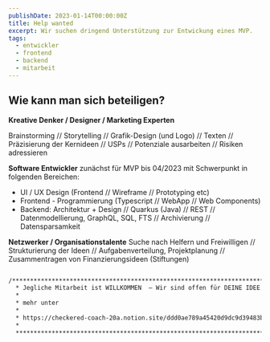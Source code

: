```yaml
---
publishDate: 2023-01-14T00:00:00Z
title: Help wanted
excerpt: Wir suchen dringend Unterstützung zur Entwickung eines MVP.  
tags:
  - entwickler
  - frontend
  - backend
  - mitarbeit
---
```


## Wie kann man sich beteiligen?

**Kreative Denker / Designer / Marketing Experten**

Brainstorming // Storytelling // Grafik-Design (und Logo) // Texten // Präzisierung der Kernideen // USPs // Potenziale ausarbeiten //  Risiken adressieren

**Software Entwickler**
zunächst für MVP bis 04/2023 mit Schwerpunkt in folgenden Bereichen:

* UI / UX Design (Frontend // Wireframe // Prototyping etc)
*  Frontend - Programmierung (Typescript // WebApp // Web Components)
*  Backend: Architektur + Design // Quarkus  (Java) // REST // Datenmodellierung, GraphQL,  SQL, FTS // Archivierung // Datensparsamkeit

**Netzwerker / Organisationstalente**
Suche nach Helfern und Freiwilligen // Strukturierung der Ideen // Aufgabenverteilung, Projektplanung // Zusammentragen von Finanzierungsideen (Stiftungen)

```txt

/************************************************************************
  * Jegliche Mitarbeit ist WILLKOMMEN  – Wir sind offen für DEINE IDEE
  *
  * mehr unter 
  *
  * https://checkered-coach-20a.notion.site/ddd0ae789a45420d9dc9d39483bd3554
  *
  *************************************************************************/
```
